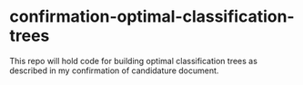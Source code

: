 # confirmation-optimal-classification-trees

This repo will hold code for building optimal classification trees as described in my confirmation of candidature document.

